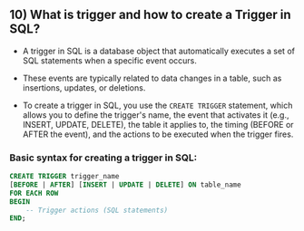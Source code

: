 ## 10) What is trigger and how to create a Trigger in SQL?

- A trigger in SQL is a database object that automatically executes a set of SQL statements when a specific event occurs.

- These events are typically related to data changes in a table, such as insertions, updates, or deletions.

- To create a trigger in SQL, you use the `CREATE TRIGGER` statement, which allows you to define the trigger's name, the event that activates it (e.g., INSERT, UPDATE, DELETE), the table it applies to, the timing (BEFORE or AFTER the event), and the actions to be executed when the trigger fires.

### Basic syntax for creating a trigger in SQL:

```sql
CREATE TRIGGER trigger_name
[BEFORE | AFTER] [INSERT | UPDATE | DELETE] ON table_name
FOR EACH ROW
BEGIN
    -- Trigger actions (SQL statements)
END;
```